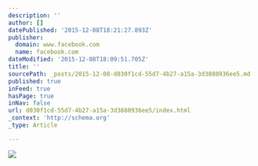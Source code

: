 ```yaml
---
description: ''
author: []
datePublished: '2015-12-08T18:21:27.893Z'
publisher:
  domain: www.facebook.com
  name: facebook.com
dateModified: '2015-12-08T18:09:51.705Z'
title: ''
sourcePath: _posts/2015-12-08-d030f1cd-55d7-4b27-a15a-3d3880936ee5.md
published: true
inFeed: true
hasPage: true
inNav: false
url: d030f1cd-55d7-4b27-a15a-3d3880936ee5/index.html
_context: 'http://schema.org'
_type: Article

---
```

![](https://scontent-arn2-1.xx.fbcdn.net/hphotos-xfp1/v/t1.0-9/12299169_849489781836762_4143601081575814749_n.jpg?oh=00f9fa408ee46ffa033cab3f145ffd9d&oe=56EAEE01)
